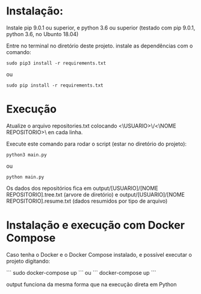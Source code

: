 <h1>Instalação:</h1>

<p>Instale pip 9.0.1 ou superior, e python 3.6 ou superior
(testado com pip 9.0.1, python 3.6, no Ubunto 18.04)</p>

<p>Entre no terminal no diretório deste projeto. 
instale as dependências com o comando:</p>

```
sudo pip3 install -r requirements.txt
```

ou

```
sudo pip install -r requirements.txt
```

<h1> Execução </h1>

<p>Atualize o arquivo repositories.txt colocando <\USUARIO>\/<\NOME REPOSITORIO>\ en cada linha.</p>
<p>Execute este comando para rodar o script (estar no diretório do projeto): </p>

```
python3 main.py
```
ou
```
python main.py
```

<p> Os dados dos repositórios fica em output/[USUARIO]/[NOME REPOSITORIO].tree.txt (arvore de diretório) e output/[USUARIO]/[NOME REPOSITORIO].resume.txt (dados resumidos por tipo de arquivo)<p>

<h1>Instalação e execução com Docker Compose</h1>

<p>Caso tenha o Docker e o Docker Compose instalado, e possível executar o projeto digitando:</p>
```
sudo docker-compose up
```
ou
```
docker-compose up
```
<p>output funciona da mesma forma que na execução direta em Python</p>